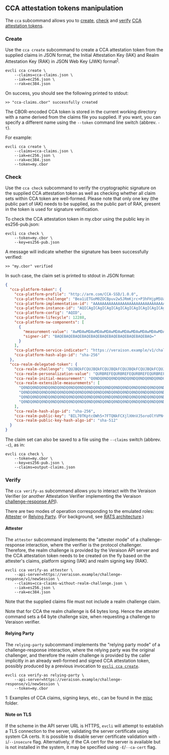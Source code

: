 ## CCA attestation tokens manipulation

The `cca` subcommand allows you to [create](#create), [check](#check) and
[verify](#verify) [CCA attestation tokens](https://github.com/veraison/ccatoken).

### Create

Use the `cca create` subcommand to create a CCA attestation token from the
supplied claims in JSON format, the Initial Attestation Key (IAK) and Realm
Attestation Key (RAK) in JSON Web Key (JWK) format<sup>[1](#inputs-ex)</sup>.

```shell
evcli cca create \
    --claims=cca-claims.json \
    --iak=ec256.json \
    --rak=ec384.json
```

On success, you should see the following printed to stdout:

```console
>> "cca-claims.cbor" successfully created
```

The CBOR-encoded CCA token is stored in the current working directory with a
name derived from the claims file you supplied.  If you want, you can specify a
different name using the `--token` command line switch (abbrev. `-t`).

For example:

```shell
evcli cca create \
    --claims=cca-claims.json \
    --iak=ec256.json \
    --rak=ec384.json
    --token=my.cbor
```

### Check

Use the `cca check` subcommand to verify the cryptographic signature on the
supplied CCA attestation token as well as checking whether all claim sets
within CCA token are well-formed. Please note that only one key (the public
part of IAK) needs to be supplied, as the public part of RAK, present
in the token is used for signature verification.

To check the CCA attestation token in my.cbor using the public key in
es256-pub.json:

```shell
evcli cca check \
    --token=my.cbor \
    --key=es256-pub.json
```

A message will indicate whether the signature has been successfully verified:

```console
>> "my.cbor" verified
```

In such case, the claim set is printed to stdout in JSON format:

```json
{
  "cca-platform-token": {
    "cca-platform-profile": "http://arm.com/CCA-SSD/1.0.0",
    "cca-platform-challenge": "Bea1iETGoM0ZOCBpuv2w5JRmKjrc+P3hFHjpM5Ua8XkP9d5ceOPbESPaCiB6i2ZVbgoi8Z7mS9wviZU7azJVXw==",
    "cca-platform-implementation-id": "AAAAAAAAAAAAAAAAAAAAAAAAAAAAAAAAAAAAAAAAAAA=",
    "cca-platform-instance-id": "AQICAgICAgICAgICAgICAgICAgICAgICAgICAgICAgIC",
    "cca-platform-config": "AQID",
    "cca-platform-lifecycle": 12288,
    "cca-platform-sw-components": [
      {
        "measurement-value": "AwMDAwMDAwMDAwMDAwMDAwMDAwMDAwMDAwMDAwMDAwM=",
        "signer-id": "BAQEBAQEBAQEBAQEBAQEBAQEBAQEBAQEBAQEBAQEBAQ="
      }
    ],
    "cca-platform-service-indicator": "https://veraison.example/v1/challenge-response",
    "cca-platform-hash-algo-id": "sha-256"
  },
  "cca-realm-delegated-token": {
    "cca-realm-challenge": "QUJBQkFCQUJBQkFCQUJBQkFCQUJBQkFCQUJBQkFCQUJBQkFCQUJBQkFCQUJBQkFCQUJBQkFCQUJBQkFCQUJBQg==",
    "cca-realm-personalization-value": "QURBREFEQURBREFEQURBREFEQURBREFEQURBREFEQURBREFEQURBREFEQURBREFEQURBREFEQURBREFEQURBRA==",
    "cca-realm-initial-measurement": "Q0NDQ0NDQ0NDQ0NDQ0NDQ0NDQ0NDQ0NDQ0NDQ0NDQ0NDQ0NDQ0NDQ0NDQ0NDQ0NDQ0NDQ0NDQ0NDQ0NDQ0NDQw==",
    "cca-realm-extensible-measurements": [
      "Q0NDQ0NDQ0NDQ0NDQ0NDQ0NDQ0NDQ0NDQ0NDQ0NDQ0NDQ0NDQ0NDQ0NDQ0NDQ0NDQ0NDQ0NDQ0NDQ0NDQ0NDQw==",
      "Q0NDQ0NDQ0NDQ0NDQ0NDQ0NDQ0NDQ0NDQ0NDQ0NDQ0NDQ0NDQ0NDQ0NDQ0NDQ0NDQ0NDQ0NDQ0NDQ0NDQ0NDQw==",
      "Q0NDQ0NDQ0NDQ0NDQ0NDQ0NDQ0NDQ0NDQ0NDQ0NDQ0NDQ0NDQ0NDQ0NDQ0NDQ0NDQ0NDQ0NDQ0NDQ0NDQ0NDQw==",
      "Q0NDQ0NDQ0NDQ0NDQ0NDQ0NDQ0NDQ0NDQ0NDQ0NDQ0NDQ0NDQ0NDQ0NDQ0NDQ0NDQ0NDQ0NDQ0NDQ0NDQ0NDQw=="
    ],
    "cca-realm-hash-algo-id": "sha-256",
    "cca-realm-public-key": "BIL70TKptcOWh5+7FTQNkFCXjlXHnVJ5oroOlYVPN+IM0vZPO3K1cLvXc+7iznaEJe31Re2+if+v4OlrvUbicPIHlsRIuY2vRqdk0nRC5ubthPjOyBfm7ManHTo959Z+zQ==",
    "cca-realm-public-key-hash-algo-id": "sha-512"
  }
}

```

The claim set can also be saved to a file using the `--claims` switch (abbrev. `-c`), as in:

```shell
evcli cca check \
    --token=my.cbor \
    --key=es256-pub.json \
    --claims=output-claims.json
```

### Verify

The `cca verify-as` subcommand allows you to interact with the Veraison
Verifier (or another Attestation Verifier implementing the Veraison
[challenge-response API](https://github.com/veraison/docs/tree/main/api/challenge-response)).

There are two modes of operation corresponding to the emulated roles:
[Attester](#attester) or [Relying Party](#relying-party).  (For background, see
[RATS architecture](https://datatracker.ietf.org/doc/draft-ietf-rats-architecture/).)

#### Attester

The `attester` subcommand implements the "attester mode" of a
challenge-response interaction, where the verifier is the protocol challenger.
Therefore, the realm challenge is provided by the Veraison API server and the
CCA attestation token needs to be created on the fly based on the attester's
claims, platform signing (IAK) and realm signing key (RAK).

```shell
evcli cca verify-as attester \
    --api-server=https://veraison.example/challenge-response/v1/newSession \
    --claims=cca-claims-without-realm-challenge.json \
    --iak=es256.json \
    --rak=ec384.json
```

Note that the supplied claims file must not include a realm challenge claim.

Note that for CCA the realm challenge is 64 bytes long. Hence the attester
command sets a 64 byte challenge size, when requesting a challenge to Veraison
verifier.

#### Relying Party

The `relying-party` subcommand implements the "relying party mode" of a
challenge-response interaction, where the relying party was the original
challenger, and therefore the realm challenge is provided by the caller
implicitly in an already well-formed and signed CCA attestation token, possibly
produced by a previous invocation to [`evcli cca create`](#create).

```shell
evcli cca verify-as relying-party \
    --api-server=https://veraison.example/challenge-response/v1/newSession \
    --token=my.cbor
```

<a name="inputs-ex">1</a>: Examples of CCA claims, signing keys, etc., can be
found in the [misc](misc) folder.

#### Note on TLS

If the scheme in the API server URL is HTTPS, `evcli` will attempt to establish
a TLS connection to the server, validating the server certificate using system CA
certs. It is possible to disable server certificate validation with
`-i`/`--insecure` flag. Alternatively, if the CA cert for the server is
available but is not installed in the system, it may be specified using
`-E`/`--ca-cert` flag.
